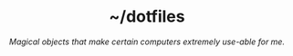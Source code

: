 <div align="center">

# ~/dotfiles

_Magical objects that make certain computers extremely use-able for me._

</div>
